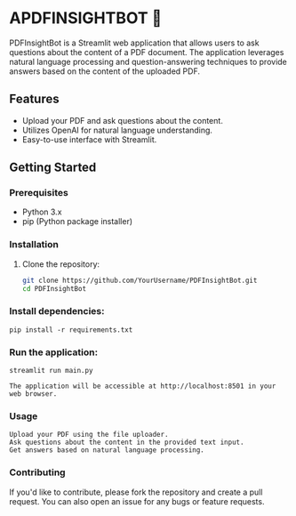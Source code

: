 # APDFINSIGHTBOT 💬

PDFInsightBot is a Streamlit web application that allows users to ask questions about the content of a PDF document. The application leverages natural language processing and question-answering techniques to provide answers based on the content of the uploaded PDF.

## Features

- Upload your PDF and ask questions about the content.
- Utilizes OpenAI for natural language understanding.
- Easy-to-use interface with Streamlit.


## Getting Started

### Prerequisites

- Python 3.x
- pip (Python package installer)

### Installation

1. Clone the repository:

   ```bash
   git clone https://github.com/YourUsername/PDFInsightBot.git
   cd PDFInsightBot

### Install dependencies:

    pip install -r requirements.txt

### Run the application:

    streamlit run main.py

    The application will be accessible at http://localhost:8501 in your web browser.

### Usage

    Upload your PDF using the file uploader.
    Ask questions about the content in the provided text input.
    Get answers based on natural language processing.

### Contributing

If you'd like to contribute, please fork the repository and create a pull request. You can also open an issue for any bugs or feature requests.